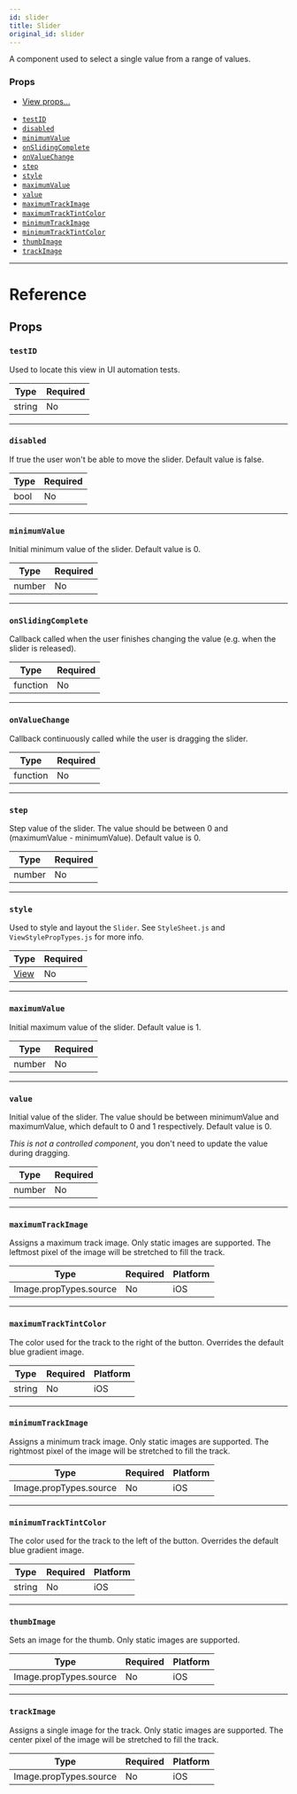 ```yaml
---
id: slider
title: Slider
original_id: slider
---
```


A component used to select a single value from a range of values.

### Props

- [View props...](view.md#props)

* [`testID`](slider.md#testid)
* [`disabled`](slider.md#disabled)
* [`minimumValue`](slider.md#minimumvalue)
* [`onSlidingComplete`](slider.md#onslidingcomplete)
* [`onValueChange`](slider.md#onvaluechange)
* [`step`](slider.md#step)
* [`style`](slider.md#style)
* [`maximumValue`](slider.md#maximumvalue)
* [`value`](slider.md#value)
* [`maximumTrackImage`](slider.md#maximumtrackimage)
* [`maximumTrackTintColor`](slider.md#maximumtracktintcolor)
* [`minimumTrackImage`](slider.md#minimumtrackimage)
* [`minimumTrackTintColor`](slider.md#minimumtracktintcolor)
* [`thumbImage`](slider.md#thumbimage)
* [`trackImage`](slider.md#trackimage)

---

# Reference

## Props

### `testID`

Used to locate this view in UI automation tests.

| Type   | Required |
| ------ | -------- |
| string | No       |

---

### `disabled`

If true the user won't be able to move the slider. Default value is false.

| Type | Required |
| ---- | -------- |
| bool | No       |

---

### `minimumValue`

Initial minimum value of the slider. Default value is 0.

| Type   | Required |
| ------ | -------- |
| number | No       |

---

### `onSlidingComplete`

Callback called when the user finishes changing the value (e.g. when the slider is released).

| Type     | Required |
| -------- | -------- |
| function | No       |

---

### `onValueChange`

Callback continuously called while the user is dragging the slider.

| Type     | Required |
| -------- | -------- |
| function | No       |

---

### `step`

Step value of the slider. The value should be between 0 and (maximumValue - minimumValue). Default value is 0.

| Type   | Required |
| ------ | -------- |
| number | No       |

---

### `style`

Used to style and layout the `Slider`. See `StyleSheet.js` and `ViewStylePropTypes.js` for more info.

| Type                  | Required |
| --------------------- | -------- |
| [View](view.md#style) | No       |

---

### `maximumValue`

Initial maximum value of the slider. Default value is 1.

| Type   | Required |
| ------ | -------- |
| number | No       |

---

### `value`

Initial value of the slider. The value should be between minimumValue and maximumValue, which default to 0 and 1 respectively. Default value is 0.

_This is not a controlled component_, you don't need to update the value during dragging.

| Type   | Required |
| ------ | -------- |
| number | No       |

---

### `maximumTrackImage`

Assigns a maximum track image. Only static images are supported. The leftmost pixel of the image will be stretched to fill the track.

| Type                   | Required | Platform |
| ---------------------- | -------- | -------- |
| Image.propTypes.source | No       | iOS      |

---

### `maximumTrackTintColor`

The color used for the track to the right of the button. Overrides the default blue gradient image.

| Type   | Required | Platform |
| ------ | -------- | -------- |
| string | No       | iOS      |

---

### `minimumTrackImage`

Assigns a minimum track image. Only static images are supported. The rightmost pixel of the image will be stretched to fill the track.

| Type                   | Required | Platform |
| ---------------------- | -------- | -------- |
| Image.propTypes.source | No       | iOS      |

---

### `minimumTrackTintColor`

The color used for the track to the left of the button. Overrides the default blue gradient image.

| Type   | Required | Platform |
| ------ | -------- | -------- |
| string | No       | iOS      |

---

### `thumbImage`

Sets an image for the thumb. Only static images are supported.

| Type                   | Required | Platform |
| ---------------------- | -------- | -------- |
| Image.propTypes.source | No       | iOS      |

---

### `trackImage`

Assigns a single image for the track. Only static images are supported. The center pixel of the image will be stretched to fill the track.

| Type                   | Required | Platform |
| ---------------------- | -------- | -------- |
| Image.propTypes.source | No       | iOS      |
